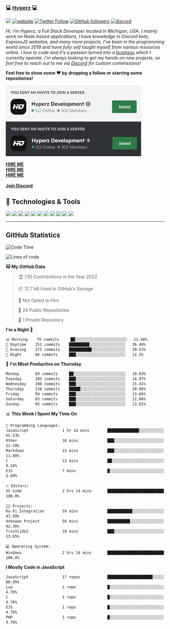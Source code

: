 ### 💻 [Hyperz][website] 💻

![](https://komarev.com/ghpvc/?username=itz-hyperz&label=Views&color=lightgrey)
[![website](https://img.shields.io/badge/Website-9B9B9B.svg?&style=flat-square&logo=Google-Chrome&logoColor=white&link=https://store.hyperz.net)](https://store.hyperz.net)
[![Twitter Follow](https://img.shields.io/twitter/follow/itz_hyperz?label=Follow)](https://twitter.com/intent/follow?screen_name=itz_hyperz)
[![GitHub followers](https://img.shields.io/github/followers/itz-hyperz?label=Follow&style=social)](https://github.com/itz-hyperz)
[![discord](https://img.shields.io/badge/Join_Discord-5865F2.svg?&style=flat-square&logo=discord&logoColor=white&link=https://store.hyperz.net/discord)](https://store.hyperz.net/discord)

*Hi, I'm Hyperz, a Full Stack Developer located in Michigan, USA. I mainly work on Node based applications, I have knowledge in Discord bots, ExpressJS websites, and many more projects. I've been in the programming world since 2019 and have fully self taught myself from various resources online. I love to code and it's a passion turned into a [business][website] which I currently operate. I'm always looking to get my hands on new projects, so feel free to reach out to me via [Discord][discord] for custom commissions!*

<b>Feel free to show some ❤️ by dropping a follow or starring some repositories!</b>

![Discord](https://raw.githubusercontent.com/itz-hyperz/itz-hyperz/master/light-new.png#gh-light-mode-only)
![Discord](https://raw.githubusercontent.com/itz-hyperz/itz-hyperz/master/dark-new.png#gh-dark-mode-only)

**[HIRE ME][hireme]**<br>
**[HIRE ME][hireme]**<br>
**[HIRE ME][hireme]**<br>
<br>
**[Join Discord][discord]**

## 🔧 Technologies & Tools

![](https://img.shields.io/badge/OS-Ubuntu-informational?style=flat&logo=ubuntu&logoColor=white&color=9B9B9B)
![](https://img.shields.io/badge/Editor-VS_Code-informational?style=flat&logo=vscode&logoColor=white&color=9B9B9B)
![](https://img.shields.io/badge/Code-JavaScript-informational?style=flat&logo=javascript&logoColor=white&color=9B9B9B)
![](https://img.shields.io/badge/Code-Node.JS-nformational?style=flat&logo=nodedotjs&logoColor=white&color=9B9B9B)
![](https://img.shields.io/badge/Code-Java-informational?style=flat&logo=java&logoColor=white&color=9B9B9B)
![](https://img.shields.io/badge/Code-Python-informational?style=flat&logo=python&logoColor=white&color=9B9B9B)
![](https://img.shields.io/badge/Code-HTML%20&%20CSS-informational?style=flat&logo=HTML5&logoColor=white&color=9B9B9B)
![](https://img.shields.io/badge/Tools-MySQL-informational?style=flat&logo=mysql&logoColor=white&color=9B9B9B)
![](https://img.shields.io/badge/Tools-NPM-informational?style=flat&logo=npm&logoColor=white&color=9B9B9B)
![](https://img.shields.io/badge/Tools-Spotify-informational?style=flat&logo=spotify&logoColor=white&color=9B9B9B)
![](https://img.shields.io/badge/Tools-GitHub-informational?style=flat&logo=github&logoColor=white&color=9B9B9B)

----

## GitHub Statistics

<!--START_SECTION:waka-->
![Code Time](http://img.shields.io/badge/Code%20Time-304%20hrs%2019%20mins-blue)

![Lines of code](https://img.shields.io/badge/From%20Hello%20World%20I%27ve%20Written-57%20Thousand%20lines%20of%20code-blue)

**🐱 My GitHub Data** 

> 🏆 735 Contributions in the Year 2022
 > 
> 📦 12.7 kB Used in GitHub's Storage 
 > 
> 🚫 Not Opted to Hire
 > 
> 📜 24 Public Repositories 
 > 
> 🔑 1 Private Repository 
 > 
**I'm a Night 🦉** 

```text
🌞 Morning    79 commits     ██░░░░░░░░░░░░░░░░░░░░░░░   11.48% 
🌆 Daytime    251 commits    █████████░░░░░░░░░░░░░░░░   36.48% 
🌃 Evening    272 commits    ██████████░░░░░░░░░░░░░░░   39.53% 
🌙 Night      86 commits     ███░░░░░░░░░░░░░░░░░░░░░░   12.5%

```
📅 **I'm Most Productive on Thursday** 

```text
Monday       69 commits     ██░░░░░░░░░░░░░░░░░░░░░░░   10.03% 
Tuesday      103 commits    ███░░░░░░░░░░░░░░░░░░░░░░   14.97% 
Wednesday    106 commits    ███░░░░░░░░░░░░░░░░░░░░░░   15.41% 
Thursday     138 commits    █████░░░░░░░░░░░░░░░░░░░░   20.06% 
Friday       94 commits     ███░░░░░░░░░░░░░░░░░░░░░░   13.66% 
Saturday     83 commits     ███░░░░░░░░░░░░░░░░░░░░░░   12.06% 
Sunday       95 commits     ███░░░░░░░░░░░░░░░░░░░░░░   13.81%

```


📊 **This Week I Spent My Time On** 

```text
💬 Programming Languages: 
JavaScript               1 hr 14 mins        ██████████████░░░░░░░░░░░   55.53% 
Other                    16 mins             ███░░░░░░░░░░░░░░░░░░░░░░   12.59% 
Markdown                 15 mins             ███░░░░░░░░░░░░░░░░░░░░░░   11.88% 
C                        12 mins             ██░░░░░░░░░░░░░░░░░░░░░░░   9.24% 
EJS                      7 mins              █░░░░░░░░░░░░░░░░░░░░░░░░   5.69%

🔥 Editors: 
VS Code                  2 hrs 14 mins       █████████████████████████   100.0%

🐱‍💻 Projects: 
Ko-Fi Integration        59 mins             ███████████░░░░░░░░░░░░░░   43.99% 
Unknown Project          56 mins             ██████████░░░░░░░░░░░░░░░   42.36% 
TrxvSlide2               18 mins             ███░░░░░░░░░░░░░░░░░░░░░░   13.65%

💻 Operating System: 
Windows                  2 hrs 14 mins       █████████████████████████   100.0%

```

**I Mostly Code in JavaScript** 

```text
JavaScript               17 repos            ████████████████████░░░░░   80.95% 
Lua                      1 repo              █░░░░░░░░░░░░░░░░░░░░░░░░   4.76% 
C                        1 repo              █░░░░░░░░░░░░░░░░░░░░░░░░   4.76% 
EJS                      1 repo              █░░░░░░░░░░░░░░░░░░░░░░░░   4.76% 
PHP                      1 repo              █░░░░░░░░░░░░░░░░░░░░░░░░   4.76%

```



<!--END_SECTION:waka-->

[website]: https://store.hyperz.net
[twitter]: https://twitter.com/itz_hyperz
[twitch]: https://twitch.tv/itzhyperzlive
[youtube]: https://youtube.com/thatguyhyperz
[discord]: https://store.hyperz.net/discord
[hireme]: mailto:itzhyperzyt@gmail.com
